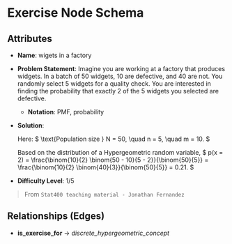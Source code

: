 # Exercise Node Schema

## Attributes

- **Name**: wigets in a factory

- **Problem Statement**:
  Imagine you are working at a factory that produces widgets. In a batch of 50 widgets, 10 are defective, and 40 are not. You randomly select 5 widgets for a quality check. You are interested in finding the probability that exactly 2 of the 5 widgets you selected are defective.
  - **Notation**: PMF, probability

- **Solution**:

  Here:
  $
  \text{Population size } N = 50, \quad n = 5, \quad m = 10.
  $

  Based on the distribution of a Hypergeometric random variable,
  $
  p(x = 2) = \frac{\binom{10}{2} \binom{50 - 10}{5 - 2}}{\binom{50}{5}} = \frac{\binom{10}{2} \binom{40}{3}}{\binom{50}{5}} = 0.21.
  $

- **Difficulty Level**: 1/5

> From `Stat400 teaching material - Jonathan Fernandez`

## Relationships (Edges)

- **is_exercise_for** → *discrete_hypergeometric_concept*
